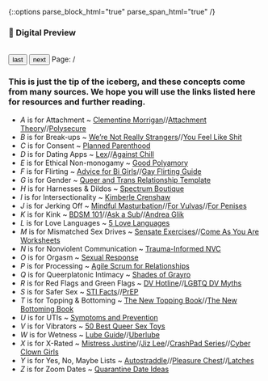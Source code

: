 <!-- ![cover](cover.jpg) -->
<!-- + About Us ~ [Leigh](https://sexcoachleigh.com)//[Sarah](https://sarahciston.com) -->

{::options parse_block_html="true" parse_span_html="true" /}

<div id="preview">

<h3>🌈 Digital Preview</h3>
<canvas id="the-canvas"></canvas>
<br>
<button id="prev">last</button>
<button id="next">next</button>
<span>Page: <span id="page_num"></span> / <span id="page_count"></span></span>

</div>

### This is just the tip of the iceberg, and these concepts come from many sources. We hope you will use the links listed here for resources and further reading.

* *A* is for Attachment ~ [Clementine Morrigan](https://www.clementinemorrigan.com/product/love-without-emergency-digital)//[Attachment Theory](https://shaver.socialpsychology.org)//[Polysecure](https://thorntreepress.com/polysecure/)
* *B* is for Break-ups ~ [We’re Not Really Strangers](https://www.werenotreallystrangers.com/products/break-up-edition-expansion-pack)//[You Feel Like Shit](https://youfeellikeshit.com/)
* *C* is for Consent ~ [Planned Parenthood](https://www.plannedparenthood.org/learn/relationships/sexual-consent)
* *D* is for Dating Apps ~ [Lex](https://thisislex.app/)//[Against Chill](https://medium.com/matter/against-chill-930dfb60a577)
* *E* is for Ethical Non-monogamy ~ [Good Polyamory](http://www.goodpolyamory.com)
* *F* is for Flirting ~ [Advice for Bi Girls](https://www.vice.com/en/article/5dmjqd/advice-for-bi-girls-from-lesbians-on-how-to-pull-womxn)//[Gay Flirting Guide](https://www.advocate.com/sexy-beast/2018/10/19/gay-flirting-guide-26-ways-master-lost-art#media-gallery-media-8)
* *G* is for Gender ~ [Queer and Trans Relationship Template](https://docs.google.com/document/d/1C1KVoWOibwXIAWArRZLNFBT1WfkT5wTOd1gg4EpohOQ/edit)
* *H* is for Harnesses & Dildos ~ [Spectrum Boutique](https://spectrumboutique.com/sex-toys/strap-on-harnesses)
* *I* is for Intersectionality ~ [Kimberle Crenshaw](https://www.vox.com/the-highlight/2019/5/20/18542843/intersectionality-conservatism-law-race-gender-discrimination)
* *J* is for Jerking Off ~ [Mindful Masturbation](https://swell.damewellness.co/mindful-masturbation)//[For Vulvas](https://www.ohjoysextoy.com/masturbate/)//[For Penises](https://www.ohjoysextoy.com/masturbation-penis/)
* *K* is for Kink ~ [BDSM 101](https://www.rewriting-the-rules.com/sex/bdsm-101-finding-out-more-about-kink/)//[Ask a Sub](https://www.askasub.com/)//[Andrea Glik](https://www.andreaglik.com/post/healing-through-bdsm)
* *L* is for Love Languages ~ [5 Love Languages](https://www.5lovelanguages.com/)
* *M* is for Mismatched Sex Drives ~ [Sensate Exercises](https://health.cornell.edu/sites/health/files/pdf-library/sensate-focus.pdf)//[Come As You Are Worksheets](https://www.emilynagoski.com/come-as-you-are-worksheets/)
* *N* is for Nonviolent Communication ~ [Trauma-Informed NVC](https://www.traumainformednvc.com/)
* *O* is for Orgasm ~ [Sexual Response](https://www.islandsexualhealth.org/body/sexual-response/)
* *P* is for Processing ~ [Agile Scrum for Relationships](https://medium.com/@alanna.irving/running-agile-scrum-on-our-relationship-9b2085c5d747)
* *Q* is for Queerplatonic Intimacy ~ [Shades of Grayro](https://shades-of-grayro.tumblr.com/search/queerplatonic)
* *R* is for Red Flags and Green Flags ~ [DV Hotline](https://www.thehotline.org/)//[LGBTQ DV Myths](https://www.hrc.org/news/common-myths-about-lgbtq-domestic-violence)
* *S* is for Safer Sex ~ [STI Facts](https://www.plannedparenthood.org/learn/stds-hiv-safer-sex)//[PrEP](https://www.nurx.com/prep/?utm_content=prep&utm_campaign=prep_exact&g_adtype=search&utm_term=hiv%20prep&utm_medium=cpc&utm_source=google&g_acctid=687-940-1110&g_campaign=PrEP_Exact&g_campaignid=1657267658&g_adgroupid=63730143043&g_adid=496789370046&g_keyword=hiv%20prep&g_keywordid=kwd-345862909844&g_network=g&gclid=Cj0KCQjwkZiFBhD9ARIsAGxFX8CUxMtU6aNtrpiDqS5w9M9fjYL79zAIqTD9yhC3mjcSufSWpksNBmwaAj1LEALw_wcB)
* *T* is for Topping & Bottoming ~ [The New Topping Book](https://bookshop.org/books/the-new-topping-book/9781890159368?aid=11062)//[The New Bottoming Book](https://bookshop.org/books/the-new-bottoming-book/9781890159351)
* *U* is for UTIs ~ [Symptoms and Prevention](https://my.clevelandclinic.org/health/diseases/9135-urinary-tract-infections)
* *V* is for Vibrators ~ [50 Best Queer Sex Toys](https://www.autostraddle.com/50-best-queer-sex-toys-473770/)
* *W* is for Wetness ~ [Lube Guide](https://www.healthline.com/health/healthy-sex/lube-shopping-guide-types#how-to-use)//[Uberlube](https://www.uberlube.com/)
* *X* is for X-Rated ~ [Mistress Justine](https://www.losangelesdominatrix.com/)//[Jiz Lee](https://jizlee.com/)//[CrashPad Series](https://crashpadseries.com/)//[Cyber Clown Girls](https://www.instagram.com/cyberclowngirlsshow/?hl=en)
* *Y* is for Yes, No, Maybe Lists ~ [Autostraddle](https://www.autostraddle.com/you-need-help-here-is-a-worksheet-to-help-you-talk-to-partners-about-sex-237385/)//[Pleasure Chest](https://thepleasurechest.com/blog/negotiate-negotiate-negotiate-the-yesnomaybe-list/)//[Latches](http://latches.webslaves.com/checklist.htm)
* *Z* is for Zoom Dates ~ [Quarantine Date Ideas](https://www.them.us/story/21-quarantine-virtual-first-date-ideas)

<!-- {:target="_blank"} -->

<script src="//mozilla.github.io/pdf.js/build/pdf.js"></script>
<script src="assets/js/load.js">



